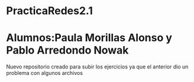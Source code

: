 # PracticaRedes2.1
# Alumnos:Paula Morillas Alonso y Pablo Arredondo Nowak
Nuevo repositorio creado para subir los ejercicios ya que el anterior dio un problema con algunos archivos
